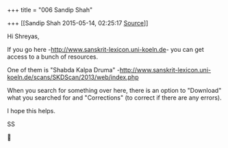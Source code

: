 +++
title = "006 Sandip Shah"

+++
[[Sandip Shah	2015-05-14, 02:25:17 [Source](https://groups.google.com/g/samskrita/c/YtIqn4QzzJA)]]



Hi Shreyas,

  

If you go here -<http://www.sanskrit-lexicon.uni-koeln.de>- you can get access to a bunch of resources.

  

One of them is "Shabda Kalpa Druma" -<http://www.sanskrit-lexicon.uni-koeln.de/scans/SKDScan/2013/web/index.php>

  

When you search for something over here, there is an option to "Download" what you searched for and "Corrections" (to correct if there are any errors).

  

I hope this helps.

  

SS



